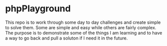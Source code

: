 # phpPlayground

This repo is to work through some day to day challenges and create simple to solve them. Some are simple and easy while others are fairly complex. The purpose is to demonstrate some of the things I am learning and to have a way to go back and pull a soluton if I need it in the future.
